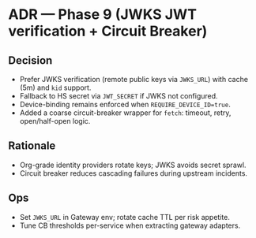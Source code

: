
# ADR — Phase 9 (JWKS JWT verification + Circuit Breaker)

## Decision
- Prefer JWKS verification (remote public keys via `JWKS_URL`) with cache (5m) and `kid` support.
- Fallback to HS secret via `JWT_SECRET` if JWKS not configured.
- Device-binding remains enforced when `REQUIRE_DEVICE_ID=true`.
- Added a coarse circuit-breaker wrapper for `fetch`: timeout, retry, open/half-open logic.

## Rationale
- Org-grade identity providers rotate keys; JWKS avoids secret sprawl.
- Circuit breaker reduces cascading failures during upstream incidents.

## Ops
- Set `JWKS_URL` in Gateway env; rotate cache TTL per risk appetite.
- Tune CB thresholds per-service when extracting gateway adapters.
